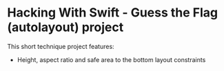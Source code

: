 # Hacking With Swift - Guess the Flag (autolayout) project

This short technique project features:
- Height, aspect ratio and safe area to the bottom layout constraints
